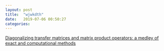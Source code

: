 ```yaml
---
layout: post
title:  "wjwkdth"
date:   2019-07-06 00:50:27
categories: 
---
```










[Diagonalizing transfer matrices and matrix product operators: a medley of exact and computational methods](https://arxiv.org/pdf/1611.08519.pdf)




